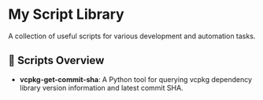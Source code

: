 # My Script Library

A collection of useful scripts for various development and automation tasks.

## 📁 Scripts Overview

- **vcpkg-get-commit-sha**: A Python tool for querying vcpkg dependency library version information and latest commit SHA. 